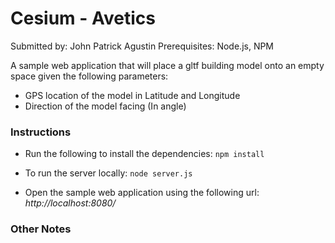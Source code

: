 # Cesium - Avetics

Submitted by: John Patrick Agustin
Prerequisites: Node.js, NPM

A sample web application that will place a gltf building model onto an empty space given the following parameters:
* GPS location of the model in Latitude and Longitude
* Direction of the model facing (In angle)

### Instructions

* Run the following to install the dependencies:
`npm install`

* To run the server locally:
`node server.js`

* Open the sample web application using the following url: *http://localhost:8080/*

### Other Notes